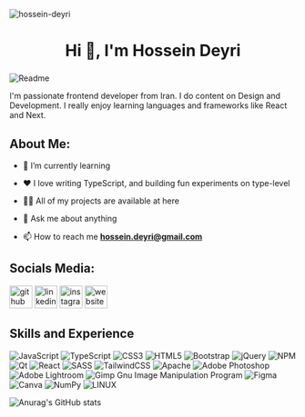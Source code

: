 <p align="left"> <img src="https://komarev.com/ghpvc/?username=hossein-deyri&label=Profile%20views&color=0e75b6&style=flat" alt="hossein-deyri" /> </p>

<h1 align="center">Hi 👋, I'm Hossein Deyri</h1>
<h3></h3>

![Readme](https://github.com/hossein-deyri/hossein-deyri/assets/136192436/39cf772d-c794-4bdb-b034-ac87bdeb0287)

 I'm  passionate frontend developer from Iran. I do content on Design and Development. I really enjoy learning languages and frameworks like React and Next.

## About Me:
- 🌱 I’m currently learning 
 
- ❤️ I love writing TypeScript, and building fun experiments on type-level
 
- 👨‍💻 All of my projects are available at here

- 💬 Ask me about anything 

- 📫 How to reach me **hossein.deyri@gmail.com**

## Socials Media:

[<img src='https://cdn.jsdelivr.net/npm/simple-icons@3.0.1/icons/github.svg' alt='github' height='40'>](https://github.com/hossein-deyri)  [<img src='https://cdn.jsdelivr.net/npm/simple-icons@3.0.1/icons/linkedin.svg' alt='linkedin' height='40'>](https://www.linkedin.com/in/hossein-deyri/)  [<img src='https://cdn.jsdelivr.net/npm/simple-icons@3.0.1/icons/instagram.svg' alt='instagram' height='40'>](https://www.instagram.com/hossein.deyri_web/)  [<img src='https://cdn.jsdelivr.net/npm/simple-icons@3.0.1/icons/icloud.svg' alt='website' height='40'>](https://www.hoseindeyri.ir/) 


## Skills and Experience
![JavaScript](https://img.shields.io/badge/javascript-%23323330.svg?style=for-the-badge&logo=javascript&logoColor=%23F7DF1E)  ![TypeScript](https://img.shields.io/badge/typescript-%23007ACC.svg?style=for-the-badge&logo=typescript&logoColor=white) ![CSS3](https://img.shields.io/badge/css3-%231572B6.svg?style=for-the-badge&logo=css3&logoColor=white) ![HTML5](https://img.shields.io/badge/html5-%23E34F26.svg?style=for-the-badge&logo=html5&logoColor=white) ![Bootstrap](https://img.shields.io/badge/bootstrap-%23563D7C.svg?style=for-the-badge&logo=bootstrap&logoColor=white)  ![jQuery](https://img.shields.io/badge/jquery-%230769AD.svg?style=for-the-badge&logo=jquery&logoColor=white) ![NPM](https://img.shields.io/badge/NPM-%23000000.svg?style=for-the-badge&logo=npm&logoColor=white) ![Qt](https://img.shields.io/badge/Qt-%23217346.svg?style=for-the-badge&logo=Qt&logoColor=white) ![React](https://img.shields.io/badge/react-%2320232a.svg?style=for-the-badge&logo=react&logoColor=%2361DAFB) ![SASS](https://img.shields.io/badge/SASS-hotpink.svg?style=for-the-badge&logo=SASS&logoColor=white) ![TailwindCSS](https://img.shields.io/badge/tailwindcss-%2338B2AC.svg?style=for-the-badge&logo=tailwind-css&logoColor=white) ![Apache](https://img.shields.io/badge/apache-%23D42029.svg?style=for-the-badge&logo=apache&logoColor=white)  ![Adobe Photoshop](https://img.shields.io/badge/adobephotoshop-%2331A8FF.svg?style=for-the-badge&logo=adobephotoshop&logoColor=white) ![Adobe Lightroom](https://img.shields.io/badge/Adobe%20Lightroom-31A8FF.svg?style=for-the-badge&logo=Adobe%20Lightroom&logoColor=white) ![Gimp Gnu Image Manipulation Program](https://img.shields.io/badge/Gimp-657D8B?style=for-the-badge&logo=gimp&logoColor=FFFFFF) 	![Figma](https://img.shields.io/badge/figma-%23F24E1E.svg?style=for-the-badge&logo=figma&logoColor=white) ![Canva](https://img.shields.io/badge/Canva-%2300C4CC.svg?style=for-the-badge&logo=Canva&logoColor=white) ![NumPy](https://img.shields.io/badge/numpy-%23013243.svg?style=for-the-badge&logo=numpy&logoColor=white) ![LINUX](https://img.shields.io/badge/Linux-FCC624?style=for-the-badge&logo=linux&logoColor=black)  

 




![Anurag's GitHub stats](https://github-readme-stats.vercel.app/api?username=hossein-deyri&show_icons=true&theme=radical)






































